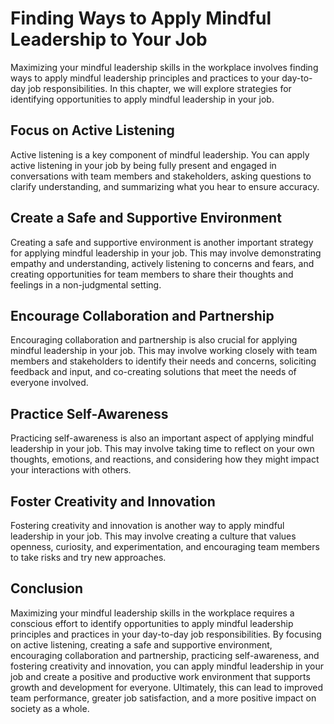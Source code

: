 Finding Ways to Apply Mindful Leadership to Your Job
===========================================================================================================================

Maximizing your mindful leadership skills in the workplace involves finding ways to apply mindful leadership principles and practices to your day-to-day job responsibilities. In this chapter, we will explore strategies for identifying opportunities to apply mindful leadership in your job.

Focus on Active Listening
-------------------------

Active listening is a key component of mindful leadership. You can apply active listening in your job by being fully present and engaged in conversations with team members and stakeholders, asking questions to clarify understanding, and summarizing what you hear to ensure accuracy.

Create a Safe and Supportive Environment
----------------------------------------

Creating a safe and supportive environment is another important strategy for applying mindful leadership in your job. This may involve demonstrating empathy and understanding, actively listening to concerns and fears, and creating opportunities for team members to share their thoughts and feelings in a non-judgmental setting.

Encourage Collaboration and Partnership
---------------------------------------

Encouraging collaboration and partnership is also crucial for applying mindful leadership in your job. This may involve working closely with team members and stakeholders to identify their needs and concerns, soliciting feedback and input, and co-creating solutions that meet the needs of everyone involved.

Practice Self-Awareness
-----------------------

Practicing self-awareness is also an important aspect of applying mindful leadership in your job. This may involve taking time to reflect on your own thoughts, emotions, and reactions, and considering how they might impact your interactions with others.

Foster Creativity and Innovation
--------------------------------

Fostering creativity and innovation is another way to apply mindful leadership in your job. This may involve creating a culture that values openness, curiosity, and experimentation, and encouraging team members to take risks and try new approaches.

Conclusion
----------

Maximizing your mindful leadership skills in the workplace requires a conscious effort to identify opportunities to apply mindful leadership principles and practices in your day-to-day job responsibilities. By focusing on active listening, creating a safe and supportive environment, encouraging collaboration and partnership, practicing self-awareness, and fostering creativity and innovation, you can apply mindful leadership in your job and create a positive and productive work environment that supports growth and development for everyone. Ultimately, this can lead to improved team performance, greater job satisfaction, and a more positive impact on society as a whole.
